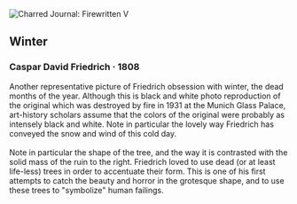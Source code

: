 <div class="artwork-of-the-day">
  <div class="container">
    <div class="img-wrapper">
      <img
        src="https://uploads8.wikiart.org/images/caspar-david-friedrich/not-detected-2.jpg!Large.jpg"
        alt="Charred Journal: Firewritten V" />
    </div>
    <div class="artwork-detail">
      <div class="artwork-origin"> 
        <h2 class="artwork-name">Winter</h2>
        <h3 class="artist">
          Caspar David Friedrich
                    ·  1808
        </h3>
      </div>
      <p class="description">
        <span class="artwork-description-text ng-binding" ng-bind-html="viewModel.ArtworkOfTheDay.Description | unsafe">Another representative picture of Friedrich obsession with winter, the dead months of the year. Although this is black and white photo reproduction of the original which was destroyed by fire in 1931 at the Munich Glass Palace, art-history scholars assume that the colors of the original were probably as intensely black and white. Note in particular the lovely way Friedrich has conveyed the snow and wind of this cold day.
<br>
<br>Note in particular the shape of the tree, and the way it is contrasted with the solid mass of the ruin to the right. Friedrich loved to use dead (or at least life-less) trees in order to accentuate their form. This is one of his first attempts to catch the beauty and horror in the grotesque shape, and to use these trees to "symbolize" human failings.</span>
                        <div class="text-shadow-container" ng-show="showShadow" style=""></div>
      </p>
    </div>
  </div>

</div>
